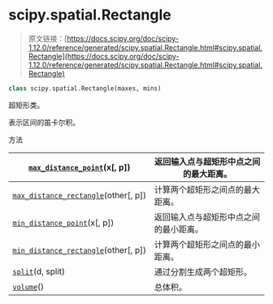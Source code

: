 # scipy.spatial.Rectangle

> 原文链接：[https://docs.scipy.org/doc/scipy-1.12.0/reference/generated/scipy.spatial.Rectangle.html#scipy.spatial.Rectangle](https://docs.scipy.org/doc/scipy-1.12.0/reference/generated/scipy.spatial.Rectangle.html#scipy.spatial.Rectangle)

```py
class scipy.spatial.Rectangle(maxes, mins)
```

超矩形类。

表示区间的笛卡尔积。

方法

| [`max_distance_point`](https://docs.scipy.org/doc/scipy-1.12.0/reference/generated/scipy.spatial.Rectangle.html#scipy.spatial.Rectangle.max_distance_point "scipy.spatial.Rectangle.max_distance_point")(x[, p]) | 返回输入点与超矩形中点之间的最大距离。 |
| --- | --- |
| [`max_distance_rectangle`](https://docs.scipy.org/doc/scipy-1.12.0/reference/generated/scipy.spatial.Rectangle.html#scipy.spatial.Rectangle.max_distance_rectangle "scipy.spatial.Rectangle.max_distance_rectangle")(other[, p]) | 计算两个超矩形之间点的最大距离。 |
| [`min_distance_point`](https://docs.scipy.org/doc/scipy-1.12.0/reference/generated/scipy.spatial.Rectangle.html#scipy.spatial.Rectangle.min_distance_point "scipy.spatial.Rectangle.min_distance_point")(x[, p]) | 返回输入点与超矩形中点之间的最小距离。 |
| [`min_distance_rectangle`](https://docs.scipy.org/doc/scipy-1.12.0/reference/generated/scipy.spatial.Rectangle.html#scipy.spatial.Rectangle.min_distance_rectangle "scipy.spatial.Rectangle.min_distance_rectangle")(other[, p]) | 计算两个超矩形之间点的最小距离。 |
| [`split`](https://docs.scipy.org/doc/scipy-1.12.0/reference/generated/scipy.spatial.Rectangle.html#scipy.spatial.Rectangle.split "scipy.spatial.Rectangle.split")(d, split) | 通过分割生成两个超矩形。 |
| [`volume`](https://docs.scipy.org/doc/scipy-1.12.0/reference/generated/scipy.spatial.Rectangle.html#scipy.spatial.Rectangle.volume "scipy.spatial.Rectangle.volume")() | 总体积。 |
